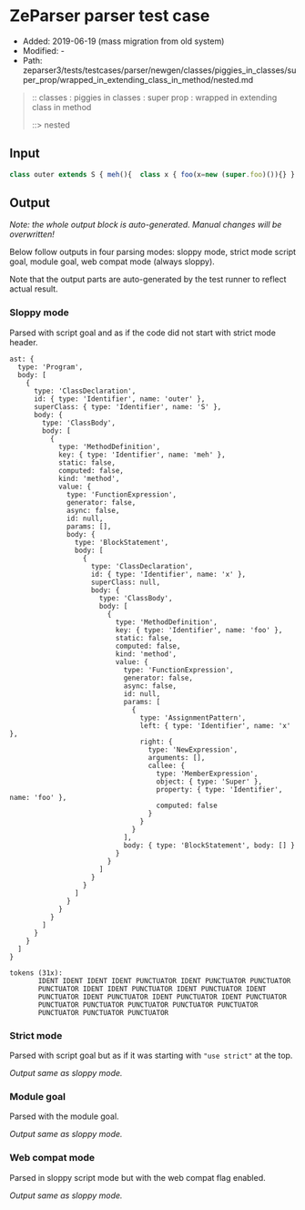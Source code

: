 # ZeParser parser test case

- Added: 2019-06-19 (mass migration from old system)
- Modified: -
- Path: zeparser3/tests/testcases/parser/newgen/classes/piggies_in_classes/super_prop/wrapped_in_extending_class_in_method/nested.md

> :: classes : piggies in classes : super prop : wrapped in extending class in method
>
> ::> nested

## Input

`````js
class outer extends S { meh(){  class x { foo(x=new (super.foo)()){} }  }}
`````

## Output

_Note: the whole output block is auto-generated. Manual changes will be overwritten!_

Below follow outputs in four parsing modes: sloppy mode, strict mode script goal, module goal, web compat mode (always sloppy).

Note that the output parts are auto-generated by the test runner to reflect actual result.

### Sloppy mode

Parsed with script goal and as if the code did not start with strict mode header.

`````
ast: {
  type: 'Program',
  body: [
    {
      type: 'ClassDeclaration',
      id: { type: 'Identifier', name: 'outer' },
      superClass: { type: 'Identifier', name: 'S' },
      body: {
        type: 'ClassBody',
        body: [
          {
            type: 'MethodDefinition',
            key: { type: 'Identifier', name: 'meh' },
            static: false,
            computed: false,
            kind: 'method',
            value: {
              type: 'FunctionExpression',
              generator: false,
              async: false,
              id: null,
              params: [],
              body: {
                type: 'BlockStatement',
                body: [
                  {
                    type: 'ClassDeclaration',
                    id: { type: 'Identifier', name: 'x' },
                    superClass: null,
                    body: {
                      type: 'ClassBody',
                      body: [
                        {
                          type: 'MethodDefinition',
                          key: { type: 'Identifier', name: 'foo' },
                          static: false,
                          computed: false,
                          kind: 'method',
                          value: {
                            type: 'FunctionExpression',
                            generator: false,
                            async: false,
                            id: null,
                            params: [
                              {
                                type: 'AssignmentPattern',
                                left: { type: 'Identifier', name: 'x' },
                                right: {
                                  type: 'NewExpression',
                                  arguments: [],
                                  callee: {
                                    type: 'MemberExpression',
                                    object: { type: 'Super' },
                                    property: { type: 'Identifier', name: 'foo' },
                                    computed: false
                                  }
                                }
                              }
                            ],
                            body: { type: 'BlockStatement', body: [] }
                          }
                        }
                      ]
                    }
                  }
                ]
              }
            }
          }
        ]
      }
    }
  ]
}

tokens (31x):
       IDENT IDENT IDENT IDENT PUNCTUATOR IDENT PUNCTUATOR PUNCTUATOR
       PUNCTUATOR IDENT IDENT PUNCTUATOR IDENT PUNCTUATOR IDENT
       PUNCTUATOR IDENT PUNCTUATOR IDENT PUNCTUATOR IDENT PUNCTUATOR
       PUNCTUATOR PUNCTUATOR PUNCTUATOR PUNCTUATOR PUNCTUATOR
       PUNCTUATOR PUNCTUATOR PUNCTUATOR
`````

### Strict mode

Parsed with script goal but as if it was starting with `"use strict"` at the top.

_Output same as sloppy mode._

### Module goal

Parsed with the module goal.

_Output same as sloppy mode._

### Web compat mode

Parsed in sloppy script mode but with the web compat flag enabled.

_Output same as sloppy mode._
